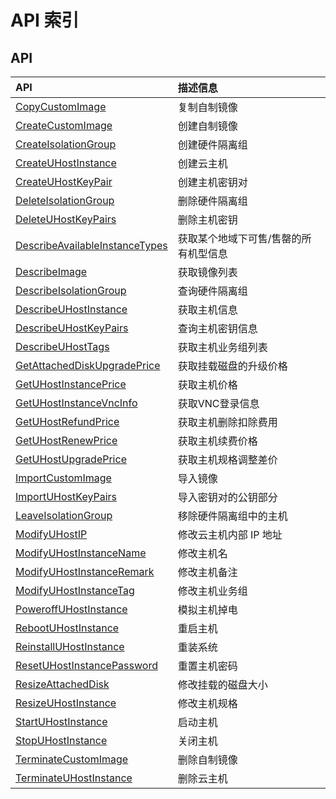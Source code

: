 # API 索引

## API

| API | 描述信息 |
|:---|:---|
|[CopyCustomImage](api/uhost-api/copy_custom_image)|复制自制镜像|
|[CreateCustomImage](api/uhost-api/create_custom_image)|创建自制镜像|
|[CreateIsolationGroup](api/uhost-api/create_isolation_group)|创建硬件隔离组|
|[CreateUHostInstance](api/uhost-api/create_uhost_instance)|创建云主机|
|[CreateUHostKeyPair](api/uhost-api/create_uhost_key_pair)|创建主机密钥对|
|[DeleteIsolationGroup](api/uhost-api/delete_isolation_group)|删除硬件隔离组|
|[DeleteUHostKeyPairs](api/uhost-api/delete_uhost_key_pairs)|删除主机密钥|
|[DescribeAvailableInstanceTypes](api/uhost-api/describe_available_instance_types)|获取某个地域下可售/售罄的所有机型信息|
|[DescribeImage](api/uhost-api/describe_image)|获取镜像列表|
|[DescribeIsolationGroup](api/uhost-api/describe_isolation_group)|查询硬件隔离组|
|[DescribeUHostInstance](api/uhost-api/describe_uhost_instance)|获取主机信息|
|[DescribeUHostKeyPairs](api/uhost-api/describe_uhost_key_pairs)|查询主机密钥信息|
|[DescribeUHostTags](api/uhost-api/describe_uhost_tags)|获取主机业务组列表|
|[GetAttachedDiskUpgradePrice](api/uhost-api/get_attached_disk_upgrade_price)|获取挂载磁盘的升级价格|
|[GetUHostInstancePrice](api/uhost-api/get_uhost_instance_price)|获取主机价格|
|[GetUHostInstanceVncInfo](api/uhost-api/get_uhost_instance_vnc_info)|获取VNC登录信息|
|[GetUHostRefundPrice](api/uhost-api/get_uhost_refund_price)|获取主机删除扣除费用|
|[GetUHostRenewPrice](api/uhost-api/get_uhost_renew_price)|获取主机续费价格|
|[GetUHostUpgradePrice](api/uhost-api/get_uhost_upgrade_price)|获取主机规格调整差价|
|[ImportCustomImage](api/uhost-api/import_custom_image)|导入镜像|
|[ImportUHostKeyPairs](api/uhost-api/import_uhost_key_pairs)|导入密钥对的公钥部分|
|[LeaveIsolationGroup](api/uhost-api/leave_isolation_group)|移除硬件隔离组中的主机|
|[ModifyUHostIP](api/uhost-api/modify_uhost_ip)|修改云主机内部 IP 地址|
|[ModifyUHostInstanceName](api/uhost-api/modify_uhost_instance_name)|修改主机名|
|[ModifyUHostInstanceRemark](api/uhost-api/modify_uhost_instance_remark)|修改主机备注|
|[ModifyUHostInstanceTag](api/uhost-api/modify_uhost_instance_tag)|修改主机业务组|
|[PoweroffUHostInstance](api/uhost-api/poweroff_uhost_instance)|模拟主机掉电|
|[RebootUHostInstance](api/uhost-api/reboot_uhost_instance)|重启主机|
|[ReinstallUHostInstance](api/uhost-api/reinstall_uhost_instance)|重装系统|
|[ResetUHostInstancePassword](api/uhost-api/reset_uhost_instance_password)|重置主机密码|
|[ResizeAttachedDisk](api/uhost-api/resize_attached_disk)|修改挂载的磁盘大小|
|[ResizeUHostInstance](api/uhost-api/resize_uhost_instance)|修改主机规格|
|[StartUHostInstance](api/uhost-api/start_uhost_instance)|启动主机|
|[StopUHostInstance](api/uhost-api/stop_uhost_instance)|关闭主机|
|[TerminateCustomImage](api/uhost-api/terminate_custom_image)|删除自制镜像|
|[TerminateUHostInstance](api/uhost-api/terminate_uhost_instance)|删除云主机|
